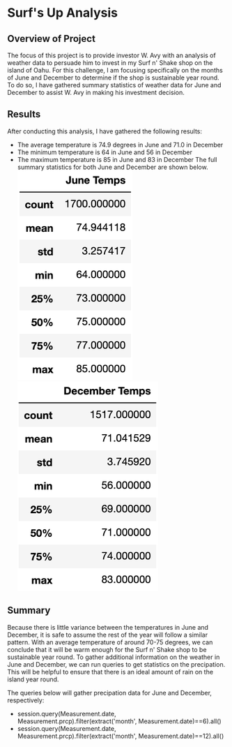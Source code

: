 # Surf's Up Analysis

## Overview of Project
The focus of this project is to provide investor W. Avy with an analysis of weather data to persuade him to invest in my Surf n' Shake shop on the island of Oahu. For this challenge, I am focusing specifically on the months of June and December to determine if the shop is sustainable year round. To do so, I have gathered summary statistics of weather data for June and December to assist W. Avy in making his investment decision.

## Results
After conducting this analysis, I have gathered the following results:
- The average temperature is 74.9 degrees in June and 71.0 in December
- The minimum temperature is 64 in June and 56 in December
- The maximum temperature is 85 in June and 83 in December
The full summary statistics for both June and December are shown below.
![June Temps](june_temps.png)
![December Temps](dec_temps.png)

## Summary
Because there is little variance between the temperatures in June and December, it is safe to assume the rest of the year will follow a similar pattern. With an average temperature of around 70-75 degrees, we can conclude that it will be warm enough for the Surf n' Shake shop to be sustainable year round. To gather additional information on the weather in June and December, we can run queries to get statistics on the precipation. This will be helpful to ensure that there is an ideal amount of rain on the island year round.

The queries below will gather precipation data for June and December, respectively: 
- session.query(Measurement.date, Measurement.prcp).filter(extract('month', Measurement.date)==6).all()
- session.query(Measurement.date, Measurement.prcp).filter(extract('month', Measurement.date)==12).all()
